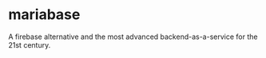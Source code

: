 # mariabase
A firebase alternative and the most advanced backend-as-a-service for the 21st century. 
